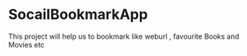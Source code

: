 # SocailBookmarkApp
This project will help us to bookmark like weburl , favourite Books and Movies etc
